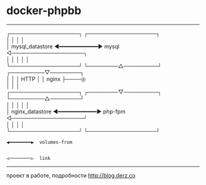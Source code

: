 # docker-phpbb
---
                                                                                                             
  ┌──────────────────┐            ┌──────────────────┐                                      
  │                  │            │                  │                                      
  │ mysql_datastore  ◀━━━━━━━━━━━━▶      mysql       ◁───────────────────┐                  
  │                  │            │                  │                   │                  
  └──────────────────┘            └────────△─────────┘         ┌─────────▽────────┐         
                                           │                   │                  │    HTTP 
                                           │                   │      nginx       ├────◎    
                                           │                   │                  │         
  ┌──────────────────┐            ┌────────▽─────────┐         └─────────△────────┘         
  │                  │            │                  │                   │                  
  │ nginx_datastore  ◀━━━━━━━━━━━━▶     php-fpm      ◁───────────────────┘                  
  │                  │            │                  │                                      
  └──────────────────┘            └──────────────────┘                                      
                                                                                                             
                                                                                                             
    ◀━━━━━━━━▶  volumes-from                                                               
                                                                                                             
                                                                                                             
    ◁────────▷  link                                                                       
                                                                                                             
---
проект в работе, подробности http://blog.derz.co
